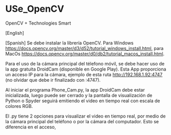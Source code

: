 # USe_OpenCV
OpenCV + Technologies Smart


[English]


[Spanish]
Se debe instalar la librería OpenCV. Para Windows https://docs.opencv.org/master/d3/d52/tutorial_windows_install.html, para MacOs https://docs.opencv.org/master/d0/db2/tutorial_macos_install.html.

Para el uso de la cámara principal del télefono móvil, se debe hacer uso de la app gratuita DroidCam (disponible en Google Play). 
Esta App proporciona un acceso IP para la cámara, ejemplo de esta ruta http://192.168.1.92:4747 (no olvidar que debe ir finalizado con :4747).

Al iniciar el programa Phone_Cam.py, la app DroidCam debe estar inicializada, luego puede ser cerrado y la pantalla de visualización de Python o Spyder seguirá emitiendo el video en tiempo real con escala de colores RGB.

El .py tiene 2 opciones para visualizar el video en tiempo real, por medio de la cámara principal del teléfono o por la cámara del computador. Esto se diferencia en el acceso, 
